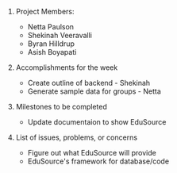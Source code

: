 1. Project Members:
   - Netta Paulson
   - Shekinah Veeravalli
   - Byran Hilldrup
   - Asish Boyapati
   
2. Accomplishments for the week
    - Create outline of backend - Shekinah
    - Generate sample data for groups - Netta

3. Milestones to be completed
    - Update documentaion to show EduSource

4. List of issues, problems, or concerns
    - Figure out what EduSource will provide
    - EduSource's framework for database/code
